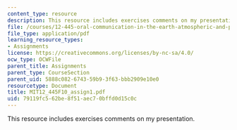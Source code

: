 ```yaml
---
content_type: resource
description: This resource includes exercises comments on my presentation.
file: /courses/12-445-oral-communication-in-the-earth-atmospheric-and-planetary-sciences-fall-2010/79119fc562be8f51aec70bffd0d15c0c_MIT12_445F10_assign1.pdf
file_type: application/pdf
learning_resource_types:
- Assignments
license: https://creativecommons.org/licenses/by-nc-sa/4.0/
ocw_type: OCWFile
parent_title: Assignments
parent_type: CourseSection
parent_uid: 5888c082-6743-59b9-3f63-bbb2909e10e0
resourcetype: Document
title: MIT12_445F10_assign1.pdf
uid: 79119fc5-62be-8f51-aec7-0bffd0d15c0c
---
```

This resource includes exercises comments on my presentation.